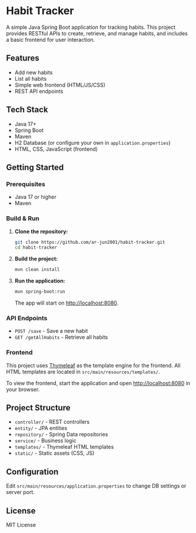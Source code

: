 # Habit Tracker

A simple Java Spring Boot application for tracking habits. This project provides RESTful APIs to create, retrieve, and manage habits, and includes a basic frontend for user interaction.

## Features
- Add new habits
- List all habits
- Simple web frontend (HTML/JS/CSS)
- REST API endpoints

## Tech Stack
- Java 17+
- Spring Boot
- Maven
- H2 Database (or configure your own in `application.properties`)
- HTML, CSS, JavaScript (frontend)

## Getting Started

### Prerequisites
- Java 17 or higher
- Maven

### Build & Run

1. **Clone the repository:**
   ```sh
   git clone https://github.com/ar-jun2001/habit-tracker.git
   cd habit-tracker
   ```
2. **Build the project:**
   ```sh
   mvn clean install
   ```
3. **Run the application:**
   ```sh
   mvn spring-boot:run
   ```
   The app will start on [http://localhost:8080](http://localhost:8080).

### API Endpoints
- `POST /save` - Save a new habit
- `GET /getAllHabits` - Retrieve all habits

### Frontend
This project uses [Thymeleaf](https://www.thymeleaf.org/) as the template engine for the frontend. All HTML templates are located in `src/main/resources/templates/`.

To view the frontend, start the application and open [http://localhost:8080](http://localhost:8080) in your browser.

## Project Structure
- `controller/` - REST controllers
- `entity/` - JPA entities
- `repository/` - Spring Data repositories
- `service/` - Business logic
- `templates/` - Thymeleaf HTML templates
- `static/` - Static assets (CSS, JS)

## Configuration
Edit `src/main/resources/application.properties` to change DB settings or server port.

## License
MIT License
